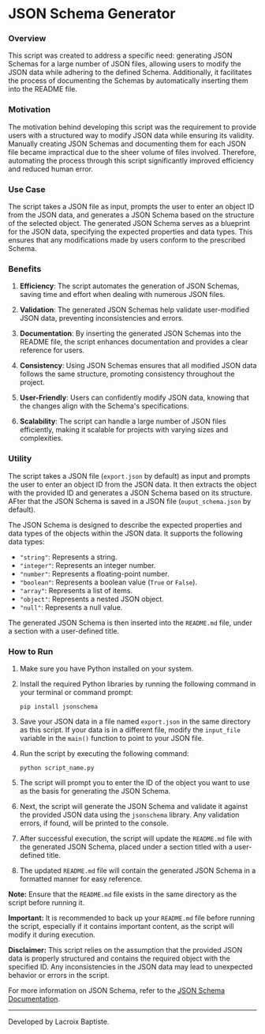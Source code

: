 # JSON Schema Generator

### Overview

This script was created to address a specific need: generating JSON Schemas for a large number of JSON files, allowing users to modify the JSON data while adhering to the defined Schema. Additionally, it facilitates the process of documenting the Schemas by automatically inserting them into the README file.

### Motivation

The motivation behind developing this script was the requirement to provide users with a structured way to modify JSON data while ensuring its validity. Manually creating JSON Schemas and documenting them for each JSON file became impractical due to the sheer volume of files involved. Therefore, automating the process through this script significantly improved efficiency and reduced human error.

### Use Case

The script takes a JSON file as input, prompts the user to enter an object ID from the JSON data, and generates a JSON Schema based on the structure of the selected object. The generated JSON Schema serves as a blueprint for the JSON data, specifying the expected properties and data types. This ensures that any modifications made by users conform to the prescribed Schema.

### Benefits

1. **Efficiency**: The script automates the generation of JSON Schemas, saving time and effort when dealing with numerous JSON files.

2. **Validation**: The generated JSON Schemas help validate user-modified JSON data, preventing inconsistencies and errors.

3. **Documentation**: By inserting the generated JSON Schemas into the README file, the script enhances documentation and provides a clear reference for users.

4. **Consistency**: Using JSON Schemas ensures that all modified JSON data follows the same structure, promoting consistency throughout the project.

5. **User-Friendly**: Users can confidently modify JSON data, knowing that the changes align with the Schema's specifications.

6. **Scalability**: The script can handle a large number of JSON files efficiently, making it scalable for projects with varying sizes and complexities.

### Utility

The script takes a JSON file (`export.json` by default) as input and prompts the user to enter an object ID from the JSON data. It then extracts the object with the provided ID and generates a JSON Schema based on its structure. AFter that the JSON Schema is saved in a JSON file (`ouput_schema.json` by default).

The JSON Schema is designed to describe the expected properties and data types of the objects within the JSON data. It supports the following data types:

- `"string"`: Represents a string.
- `"integer"`: Represents an integer number.
- `"number"`: Represents a floating-point number.
- `"boolean"`: Represents a boolean value (`True` or `False`).
- `"array"`: Represents a list of items.
- `"object"`: Represents a nested JSON object.
- `"null"`: Represents a null value.

The generated JSON Schema is then inserted into the `README.md` file, under a section with a user-defined title.

### How to Run

1. Make sure you have Python installed on your system.

2. Install the required Python libraries by running the following command in your terminal or command prompt:

   ```
   pip install jsonschema
   ```

3. Save your JSON data in a file named `export.json` in the same directory as this script. If your data is in a different file, modify the `input_file` variable in the `main()` function to point to your JSON file.

4. Run the script by executing the following command:

   ```
   python script_name.py
   ```

5. The script will prompt you to enter the ID of the object you want to use as the basis for generating the JSON Schema.

6. Next, the script will generate the JSON Schema and validate it against the provided JSON data using the `jsonschema` library. Any validation errors, if found, will be printed to the console.

7. After successful execution, the script will update the `README.md` file with the generated JSON Schema, placed under a section titled with a user-defined title.

8. The updated `README.md` file will contain the generated JSON Schema in a formatted manner for easy reference.

**Note:** Ensure that the `README.md` file exists in the same directory as the script before running it.

**Important:** It is recommended to back up your `README.md` file before running the script, especially if it contains important content, as the script will modify it during execution.

**Disclaimer:** This script relies on the assumption that the provided JSON data is properly structured and contains the required object with the specified ID. Any inconsistencies in the JSON data may lead to unexpected behavior or errors in the script.

For more information on JSON Schema, refer to the [JSON Schema Documentation](https://json-schema.org/).

---

Developed by Lacroix Baptiste.
